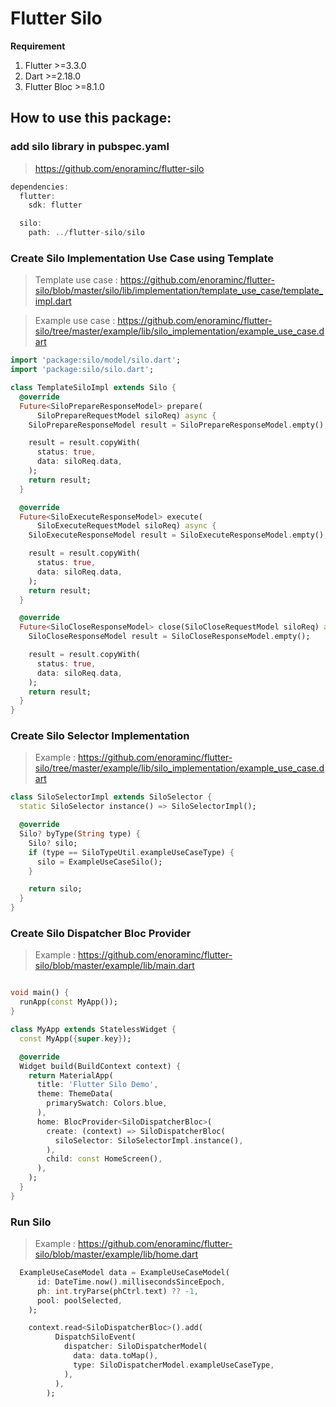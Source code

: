 # Flutter Silo

**Requirement**

1. Flutter >=3.3.0
2. Dart >=2.18.0
3. Flutter Bloc >=8.1.0

## How to use this package:

### add silo library in pubspec.yaml

> https://github.com/enoraminc/flutter-silo

```dart
dependencies:
  flutter:
    sdk: flutter

  silo:
    path: ../flutter-silo/silo
```

### Create Silo Implementation Use Case using Template

> Template use case : https://github.com/enoraminc/flutter-silo/blob/master/silo/lib/implementation/template_use_case/template_impl.dart

> Example use case : https://github.com/enoraminc/flutter-silo/tree/master/example/lib/silo_implementation/example_use_case.dart

```dart
import 'package:silo/model/silo.dart';
import 'package:silo/silo.dart';

class TemplateSiloImpl extends Silo {
  @override
  Future<SiloPrepareResponseModel> prepare(
      SiloPrepareRequestModel siloReq) async {
    SiloPrepareResponseModel result = SiloPrepareResponseModel.empty();

    result = result.copyWith(
      status: true,
      data: siloReq.data,
    );
    return result;
  }

  @override
  Future<SiloExecuteResponseModel> execute(
      SiloExecuteRequestModel siloReq) async {
    SiloExecuteResponseModel result = SiloExecuteResponseModel.empty();

    result = result.copyWith(
      status: true,
      data: siloReq.data,
    );
    return result;
  }

  @override
  Future<SiloCloseResponseModel> close(SiloCloseRequestModel siloReq) async {
    SiloCloseResponseModel result = SiloCloseResponseModel.empty();

    result = result.copyWith(
      status: true,
      data: siloReq.data,
    );
    return result;
  }
}

```

### Create Silo Selector Implementation

> Example : https://github.com/enoraminc/flutter-silo/tree/master/example/lib/silo_implementation/example_use_case.dart

```dart
class SiloSelectorImpl extends SiloSelector {
  static SiloSelector instance() => SiloSelectorImpl();

  @override
  Silo? byType(String type) {
    Silo? silo;
    if (type == SiloTypeUtil.exampleUseCaseType) {
      silo = ExampleUseCaseSilo();
    }

    return silo;
  }
}

```



### Create Silo Dispatcher Bloc Provider

> Example : https://github.com/enoraminc/flutter-silo/blob/master/example/lib/main.dart

```dart

void main() {
  runApp(const MyApp());
}

class MyApp extends StatelessWidget {
  const MyApp({super.key});

  @override
  Widget build(BuildContext context) {
    return MaterialApp(
      title: 'Flutter Silo Demo',
      theme: ThemeData(
        primarySwatch: Colors.blue,
      ),
      home: BlocProvider<SiloDispatcherBloc>(
        create: (context) => SiloDispatcherBloc(
          siloSelector: SiloSelectorImpl.instance(),
        ),
        child: const HomeScreen(),
      ),
    );
  }
}

```



### Run Silo

> Example : https://github.com/enoraminc/flutter-silo/blob/master/example/lib/home.dart

```dart
  ExampleUseCaseModel data = ExampleUseCaseModel(
      id: DateTime.now().millisecondsSinceEpoch,
      ph: int.tryParse(phCtrl.text) ?? -1,
      pool: poolSelected,
    );

    context.read<SiloDispatcherBloc>().add(
          DispatchSiloEvent(
            dispatcher: SiloDispatcherModel(
              data: data.toMap(),
              type: SiloDispatcherModel.exampleUseCaseType,
            ),
          ),
        );
```
